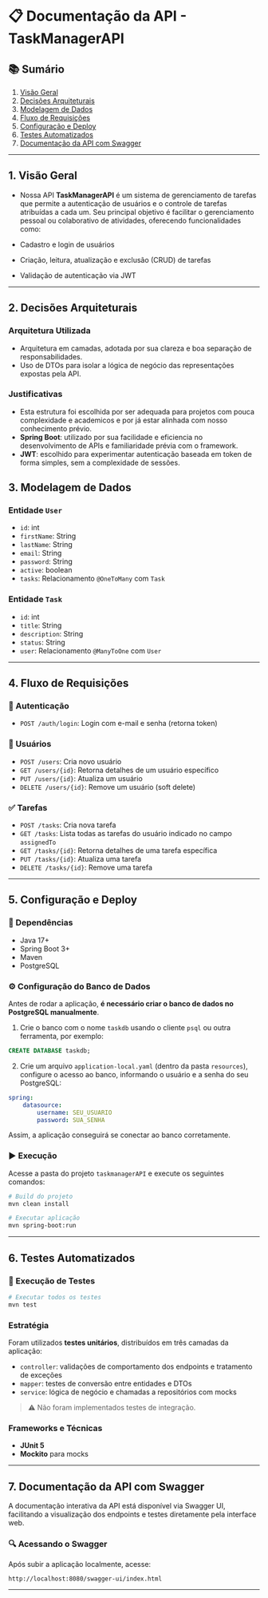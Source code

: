 # 📋 Documentação da API - TaskManagerAPI

## 📚 Sumário

1. [Visão Geral](#1-visão-geral)
2. [Decisões Arquiteturais](#2-decisões-arquiteturais)
3. [Modelagem de Dados](#3-modelagem-de-dados)
4. [Fluxo de Requisições](#4-fluxo-de-requisições)
5. [Configuração e Deploy](#5-configuração-e-deploy)
6. [Testes Automatizados](#6-testes-automatizados)
7. [Documentação da API com Swagger](#7-documentação-da-api-com-swagger)


---

## 1. Visão Geral

- Nossa API **TaskManagerAPI** é um sistema de gerenciamento de tarefas que permite a autenticação de usuários e o controle de tarefas atribuídas a cada um. Seu principal objetivo é facilitar o gerenciamento pessoal ou colaborativo de atividades, oferecendo funcionalidades como:

- Cadastro e login de usuários
- Criação, leitura, atualização e exclusão (CRUD) de tarefas
- Validação de autenticação via JWT

---

## 2. Decisões Arquiteturais

### Arquitetura Utilizada
- Arquitetura em camadas, adotada por sua clareza e boa separação de responsabilidades.
- Uso de DTOs para isolar a lógica de negócio das representações expostas pela API.

### Justificativas
- Esta estrutura foi escolhida por ser adequada para projetos com pouca complexidade e academicos e por já estar alinhada com nosso conhecimento prévio.
- **Spring Boot**: utilizado por sua facilidade e eficiencia no desenvolvimento de APIs e familiaridade prévia com o framework.
- **JWT**: escolhido para experimentar autenticação baseada em token de forma simples, sem a complexidade de sessões.

## 3. Modelagem de Dados

### Entidade `User`
- `id`: int
- `firstName`: String
- `lastName`: String
- `email`: String
- `password`: String
- `active`: boolean
- `tasks`: Relacionamento `@OneToMany` com `Task`

### Entidade `Task`
- `id`: int
- `title`: String
- `description`: String
- `status`: String
- `user`: Relacionamento `@ManyToOne` com `User`

---

## 4. Fluxo de Requisições

### 🔐 Autenticação
- `POST /auth/login`: Login com e-mail e senha (retorna token)

### 👤 Usuários
- `POST /users`: Cria novo usuário
- `GET /users/{id}`: Retorna detalhes de um usuário específico
- `PUT /users/{id}`: Atualiza um usuário
- `DELETE /users/{id}`: Remove um usuário (soft delete)

### ✅ Tarefas
- `POST /tasks`: Cria nova tarefa
- `GET /tasks`: Lista todas as tarefas do usuário indicado no campo `assignedTo`
- `GET /tasks/{id}`: Retorna detalhes de uma tarefa específica
- `PUT /tasks/{id}`: Atualiza uma tarefa
- `DELETE /tasks/{id}`: Remove uma tarefa

---

## 5. Configuração e Deploy

### 📁 Dependências
- Java 17+
- Spring Boot 3+
- Maven
- PostgreSQL 

### ⚙️ Configuração do Banco de Dados

Antes de rodar a aplicação, **é necessário criar o banco de dados no PostgreSQL manualmente**.

1. Crie o banco com o nome `taskdb` usando o cliente `psql` ou outra ferramenta, por exemplo:

```sql
CREATE DATABASE taskdb;
```

2. Crie um arquivo `application-local.yaml` (dentro da pasta `resources`), configure o acesso ao banco, informando o usuário e a senha do seu PostgreSQL:

```yaml
spring:
    datasource:
        username: SEU_USUARIO
        password: SUA_SENHA
```

Assim, a aplicação conseguirá se conectar ao banco corretamente.

### ▶️ Execução

Acesse a pasta do projeto `taskmanagerAPI` e execute os seguintes comandos:

```bash
# Build do projeto
mvn clean install

# Executar aplicação
mvn spring-boot:run
```

---

## 6. Testes Automatizados

### 🧪 Execução de Testes

```bash
# Executar todos os testes
mvn test
```

### Estratégia

Foram utilizados **testes unitários**, distribuídos em três camadas da aplicação:

- `controller`: validações de comportamento dos endpoints e tratamento de exceções
- `mapper`: testes de conversão entre entidades e DTOs
- `service`: lógica de negócio e chamadas a repositórios com mocks

> ⚠️ Não foram implementados testes de integração.

### Frameworks e Técnicas
- **JUnit 5**
- **Mockito** para mocks

---
## 7. Documentação da API com Swagger

A documentação interativa da API está disponível via Swagger UI, facilitando a visualização dos endpoints e testes diretamente pela interface web.

### 🔍 Acessando o Swagger

Após subir a aplicação localmente, acesse:

```
http://localhost:8080/swagger-ui/index.html
```
---
